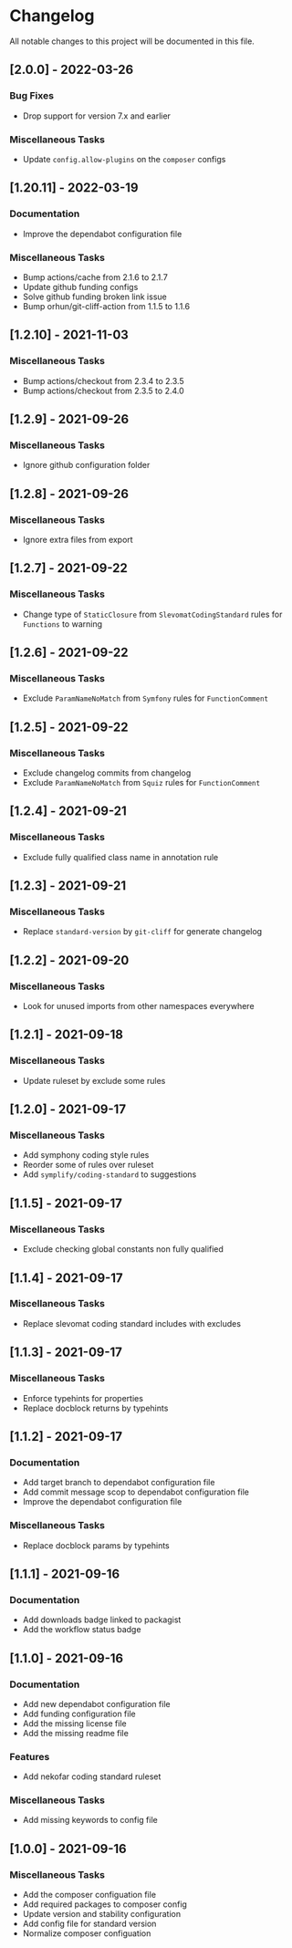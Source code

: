 # Changelog
All notable changes to this project will be documented in this file.

## [2.0.0] - 2022-03-26

### Bug Fixes

- Drop support for version 7.x and earlier

### Miscellaneous Tasks

- Update `config.allow-plugins` on the `composer` configs

## [1.20.11] - 2022-03-19

### Documentation

- Improve the dependabot configuration file

### Miscellaneous Tasks

- Bump actions/cache from 2.1.6 to 2.1.7
- Update github funding configs
- Solve github funding broken link issue
- Bump orhun/git-cliff-action from 1.1.5 to 1.1.6

## [1.2.10] - 2021-11-03

### Miscellaneous Tasks

- Bump actions/checkout from 2.3.4 to 2.3.5
- Bump actions/checkout from 2.3.5 to 2.4.0

## [1.2.9] - 2021-09-26

### Miscellaneous Tasks

- Ignore github configuration folder

## [1.2.8] - 2021-09-26

### Miscellaneous Tasks

- Ignore extra files from export

## [1.2.7] - 2021-09-22

### Miscellaneous Tasks

- Change type of `StaticClosure` from `SlevomatCodingStandard` rules for `Functions` to warning

## [1.2.6] - 2021-09-22

### Miscellaneous Tasks

- Exclude `ParamNameNoMatch` from `Symfony` rules for `FunctionComment`

## [1.2.5] - 2021-09-22

### Miscellaneous Tasks

- Exclude changelog commits from changelog
- Exclude `ParamNameNoMatch` from `Squiz` rules for `FunctionComment`

## [1.2.4] - 2021-09-21

### Miscellaneous Tasks

- Exclude fully qualified class name in annotation rule

## [1.2.3] - 2021-09-21

### Miscellaneous Tasks

- Replace `standard-version` by `git-cliff` for generate changelog

## [1.2.2] - 2021-09-20

### Miscellaneous Tasks

- Look for unused imports from other namespaces everywhere

## [1.2.1] - 2021-09-18

### Miscellaneous Tasks

- Update ruleset by exclude some rules

## [1.2.0] - 2021-09-17

### Miscellaneous Tasks

- Add symphony coding style rules
- Reorder some of rules over ruleset
- Add `symplify/coding-standard` to suggestions

## [1.1.5] - 2021-09-17

### Miscellaneous Tasks

- Exclude checking global constants non fully qualified

## [1.1.4] - 2021-09-17

### Miscellaneous Tasks

- Replace slevomat coding standard includes with excludes

## [1.1.3] - 2021-09-17

### Miscellaneous Tasks

- Enforce typehints for properties
- Replace docblock returns by typehints

## [1.1.2] - 2021-09-17

### Documentation

- Add target branch to dependabot configuration file
- Add commit message scop to dependabot configuration file
- Improve the dependabot configuration file

### Miscellaneous Tasks

- Replace docblock params by typehints

## [1.1.1] - 2021-09-16

### Documentation

- Add downloads badge linked to packagist
- Add the workflow status badge

## [1.1.0] - 2021-09-16

### Documentation

- Add new dependabot configuration file
- Add funding configuration file
- Add the missing license file
- Add the missing readme file

### Features

- Add nekofar coding standard ruleset

### Miscellaneous Tasks

- Add missing keywords to config file

## [1.0.0] - 2021-09-16

### Miscellaneous Tasks

- Add the composer configuation file
- Add required packages to composer config
- Update version and stability configuration
- Add config file for standard version
- Normalize composer configuation

<!-- generated by git-cliff -->

